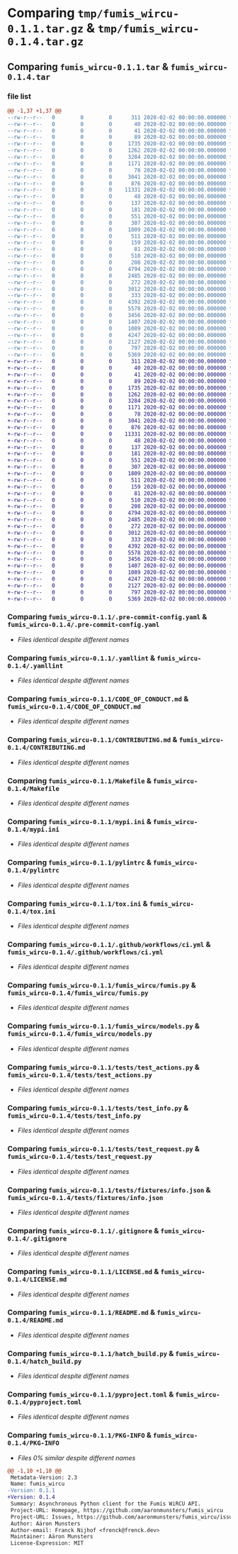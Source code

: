 # Comparing `tmp/fumis_wircu-0.1.1.tar.gz` & `tmp/fumis_wircu-0.1.4.tar.gz`

## Comparing `fumis_wircu-0.1.1.tar` & `fumis_wircu-0.1.4.tar`

### file list

```diff
@@ -1,37 +1,37 @@
--rw-r--r--   0        0        0      311 2020-02-02 00:00:00.000000 fumis_wircu-0.1.1/.editorconfig
--rw-r--r--   0        0        0       40 2020-02-02 00:00:00.000000 fumis_wircu-0.1.1/.flake8
--rw-r--r--   0        0        0       41 2020-02-02 00:00:00.000000 fumis_wircu-0.1.1/.gitattributes
--rw-r--r--   0        0        0       89 2020-02-02 00:00:00.000000 fumis_wircu-0.1.1/.isort.cfg
--rw-r--r--   0        0        0     1735 2020-02-02 00:00:00.000000 fumis_wircu-0.1.1/.pre-commit-config.yaml
--rw-r--r--   0        0        0     1262 2020-02-02 00:00:00.000000 fumis_wircu-0.1.1/.yamllint
--rw-r--r--   0        0        0     3284 2020-02-02 00:00:00.000000 fumis_wircu-0.1.1/CODE_OF_CONDUCT.md
--rw-r--r--   0        0        0     1171 2020-02-02 00:00:00.000000 fumis_wircu-0.1.1/CONTRIBUTING.md
--rw-r--r--   0        0        0       78 2020-02-02 00:00:00.000000 fumis_wircu-0.1.1/MANIFEST.in
--rw-r--r--   0        0        0     3041 2020-02-02 00:00:00.000000 fumis_wircu-0.1.1/Makefile
--rw-r--r--   0        0        0      876 2020-02-02 00:00:00.000000 fumis_wircu-0.1.1/mypi.ini
--rw-r--r--   0        0        0    11331 2020-02-02 00:00:00.000000 fumis_wircu-0.1.1/pylintrc
--rw-r--r--   0        0        0       48 2020-02-02 00:00:00.000000 fumis_wircu-0.1.1/requirements.txt
--rw-r--r--   0        0        0      137 2020-02-02 00:00:00.000000 fumis_wircu-0.1.1/requirements_dev.txt
--rw-r--r--   0        0        0      181 2020-02-02 00:00:00.000000 fumis_wircu-0.1.1/requirements_test.txt
--rw-r--r--   0        0        0      551 2020-02-02 00:00:00.000000 fumis_wircu-0.1.1/tox.ini
--rw-r--r--   0        0        0      307 2020-02-02 00:00:00.000000 fumis_wircu-0.1.1/.github/dependabot.yml
--rw-r--r--   0        0        0     1809 2020-02-02 00:00:00.000000 fumis_wircu-0.1.1/.github/workflows/ci.yml
--rw-r--r--   0        0        0      511 2020-02-02 00:00:00.000000 fumis_wircu-0.1.1/examples/control.py
--rw-r--r--   0        0        0      159 2020-02-02 00:00:00.000000 fumis_wircu-0.1.1/fumis_wircu/__init__.py
--rw-r--r--   0        0        0       81 2020-02-02 00:00:00.000000 fumis_wircu-0.1.1/fumis_wircu/__version__.py
--rw-r--r--   0        0        0      510 2020-02-02 00:00:00.000000 fumis_wircu-0.1.1/fumis_wircu/const.py
--rw-r--r--   0        0        0      208 2020-02-02 00:00:00.000000 fumis_wircu-0.1.1/fumis_wircu/exceptions.py
--rw-r--r--   0        0        0     4794 2020-02-02 00:00:00.000000 fumis_wircu-0.1.1/fumis_wircu/fumis.py
--rw-r--r--   0        0        0     2485 2020-02-02 00:00:00.000000 fumis_wircu-0.1.1/fumis_wircu/models.py
--rw-r--r--   0        0        0      272 2020-02-02 00:00:00.000000 fumis_wircu-0.1.1/tests/__init__.py
--rw-r--r--   0        0        0     3012 2020-02-02 00:00:00.000000 fumis_wircu-0.1.1/tests/test_actions.py
--rw-r--r--   0        0        0      333 2020-02-02 00:00:00.000000 fumis_wircu-0.1.1/tests/test_formula.py
--rw-r--r--   0        0        0     4392 2020-02-02 00:00:00.000000 fumis_wircu-0.1.1/tests/test_info.py
--rw-r--r--   0        0        0     5578 2020-02-02 00:00:00.000000 fumis_wircu-0.1.1/tests/test_request.py
--rw-r--r--   0        0        0     3456 2020-02-02 00:00:00.000000 fumis_wircu-0.1.1/tests/fixtures/info.json
--rw-r--r--   0        0        0     1407 2020-02-02 00:00:00.000000 fumis_wircu-0.1.1/.gitignore
--rw-r--r--   0        0        0     1089 2020-02-02 00:00:00.000000 fumis_wircu-0.1.1/LICENSE.md
--rw-r--r--   0        0        0     4247 2020-02-02 00:00:00.000000 fumis_wircu-0.1.1/README.md
--rw-r--r--   0        0        0     2127 2020-02-02 00:00:00.000000 fumis_wircu-0.1.1/hatch_build.py
--rw-r--r--   0        0        0      797 2020-02-02 00:00:00.000000 fumis_wircu-0.1.1/pyproject.toml
--rw-r--r--   0        0        0     5369 2020-02-02 00:00:00.000000 fumis_wircu-0.1.1/PKG-INFO
+-rw-r--r--   0        0        0      311 2020-02-02 00:00:00.000000 fumis_wircu-0.1.4/.editorconfig
+-rw-r--r--   0        0        0       40 2020-02-02 00:00:00.000000 fumis_wircu-0.1.4/.flake8
+-rw-r--r--   0        0        0       41 2020-02-02 00:00:00.000000 fumis_wircu-0.1.4/.gitattributes
+-rw-r--r--   0        0        0       89 2020-02-02 00:00:00.000000 fumis_wircu-0.1.4/.isort.cfg
+-rw-r--r--   0        0        0     1735 2020-02-02 00:00:00.000000 fumis_wircu-0.1.4/.pre-commit-config.yaml
+-rw-r--r--   0        0        0     1262 2020-02-02 00:00:00.000000 fumis_wircu-0.1.4/.yamllint
+-rw-r--r--   0        0        0     3284 2020-02-02 00:00:00.000000 fumis_wircu-0.1.4/CODE_OF_CONDUCT.md
+-rw-r--r--   0        0        0     1171 2020-02-02 00:00:00.000000 fumis_wircu-0.1.4/CONTRIBUTING.md
+-rw-r--r--   0        0        0       78 2020-02-02 00:00:00.000000 fumis_wircu-0.1.4/MANIFEST.in
+-rw-r--r--   0        0        0     3041 2020-02-02 00:00:00.000000 fumis_wircu-0.1.4/Makefile
+-rw-r--r--   0        0        0      876 2020-02-02 00:00:00.000000 fumis_wircu-0.1.4/mypi.ini
+-rw-r--r--   0        0        0    11331 2020-02-02 00:00:00.000000 fumis_wircu-0.1.4/pylintrc
+-rw-r--r--   0        0        0       48 2020-02-02 00:00:00.000000 fumis_wircu-0.1.4/requirements.txt
+-rw-r--r--   0        0        0      137 2020-02-02 00:00:00.000000 fumis_wircu-0.1.4/requirements_dev.txt
+-rw-r--r--   0        0        0      181 2020-02-02 00:00:00.000000 fumis_wircu-0.1.4/requirements_test.txt
+-rw-r--r--   0        0        0      551 2020-02-02 00:00:00.000000 fumis_wircu-0.1.4/tox.ini
+-rw-r--r--   0        0        0      307 2020-02-02 00:00:00.000000 fumis_wircu-0.1.4/.github/dependabot.yml
+-rw-r--r--   0        0        0     1809 2020-02-02 00:00:00.000000 fumis_wircu-0.1.4/.github/workflows/ci.yml
+-rw-r--r--   0        0        0      511 2020-02-02 00:00:00.000000 fumis_wircu-0.1.4/examples/control.py
+-rw-r--r--   0        0        0      159 2020-02-02 00:00:00.000000 fumis_wircu-0.1.4/fumis_wircu/__init__.py
+-rw-r--r--   0        0        0       81 2020-02-02 00:00:00.000000 fumis_wircu-0.1.4/fumis_wircu/__version__.py
+-rw-r--r--   0        0        0      510 2020-02-02 00:00:00.000000 fumis_wircu-0.1.4/fumis_wircu/const.py
+-rw-r--r--   0        0        0      208 2020-02-02 00:00:00.000000 fumis_wircu-0.1.4/fumis_wircu/exceptions.py
+-rw-r--r--   0        0        0     4794 2020-02-02 00:00:00.000000 fumis_wircu-0.1.4/fumis_wircu/fumis.py
+-rw-r--r--   0        0        0     2485 2020-02-02 00:00:00.000000 fumis_wircu-0.1.4/fumis_wircu/models.py
+-rw-r--r--   0        0        0      272 2020-02-02 00:00:00.000000 fumis_wircu-0.1.4/tests/__init__.py
+-rw-r--r--   0        0        0     3012 2020-02-02 00:00:00.000000 fumis_wircu-0.1.4/tests/test_actions.py
+-rw-r--r--   0        0        0      333 2020-02-02 00:00:00.000000 fumis_wircu-0.1.4/tests/test_formula.py
+-rw-r--r--   0        0        0     4392 2020-02-02 00:00:00.000000 fumis_wircu-0.1.4/tests/test_info.py
+-rw-r--r--   0        0        0     5578 2020-02-02 00:00:00.000000 fumis_wircu-0.1.4/tests/test_request.py
+-rw-r--r--   0        0        0     3456 2020-02-02 00:00:00.000000 fumis_wircu-0.1.4/tests/fixtures/info.json
+-rw-r--r--   0        0        0     1407 2020-02-02 00:00:00.000000 fumis_wircu-0.1.4/.gitignore
+-rw-r--r--   0        0        0     1089 2020-02-02 00:00:00.000000 fumis_wircu-0.1.4/LICENSE.md
+-rw-r--r--   0        0        0     4247 2020-02-02 00:00:00.000000 fumis_wircu-0.1.4/README.md
+-rw-r--r--   0        0        0     2127 2020-02-02 00:00:00.000000 fumis_wircu-0.1.4/hatch_build.py
+-rw-r--r--   0        0        0      797 2020-02-02 00:00:00.000000 fumis_wircu-0.1.4/pyproject.toml
+-rw-r--r--   0        0        0     5369 2020-02-02 00:00:00.000000 fumis_wircu-0.1.4/PKG-INFO
```

### Comparing `fumis_wircu-0.1.1/.pre-commit-config.yaml` & `fumis_wircu-0.1.4/.pre-commit-config.yaml`

 * *Files identical despite different names*

### Comparing `fumis_wircu-0.1.1/.yamllint` & `fumis_wircu-0.1.4/.yamllint`

 * *Files identical despite different names*

### Comparing `fumis_wircu-0.1.1/CODE_OF_CONDUCT.md` & `fumis_wircu-0.1.4/CODE_OF_CONDUCT.md`

 * *Files identical despite different names*

### Comparing `fumis_wircu-0.1.1/CONTRIBUTING.md` & `fumis_wircu-0.1.4/CONTRIBUTING.md`

 * *Files identical despite different names*

### Comparing `fumis_wircu-0.1.1/Makefile` & `fumis_wircu-0.1.4/Makefile`

 * *Files identical despite different names*

### Comparing `fumis_wircu-0.1.1/mypi.ini` & `fumis_wircu-0.1.4/mypi.ini`

 * *Files identical despite different names*

### Comparing `fumis_wircu-0.1.1/pylintrc` & `fumis_wircu-0.1.4/pylintrc`

 * *Files identical despite different names*

### Comparing `fumis_wircu-0.1.1/tox.ini` & `fumis_wircu-0.1.4/tox.ini`

 * *Files identical despite different names*

### Comparing `fumis_wircu-0.1.1/.github/workflows/ci.yml` & `fumis_wircu-0.1.4/.github/workflows/ci.yml`

 * *Files identical despite different names*

### Comparing `fumis_wircu-0.1.1/fumis_wircu/fumis.py` & `fumis_wircu-0.1.4/fumis_wircu/fumis.py`

 * *Files identical despite different names*

### Comparing `fumis_wircu-0.1.1/fumis_wircu/models.py` & `fumis_wircu-0.1.4/fumis_wircu/models.py`

 * *Files identical despite different names*

### Comparing `fumis_wircu-0.1.1/tests/test_actions.py` & `fumis_wircu-0.1.4/tests/test_actions.py`

 * *Files identical despite different names*

### Comparing `fumis_wircu-0.1.1/tests/test_info.py` & `fumis_wircu-0.1.4/tests/test_info.py`

 * *Files identical despite different names*

### Comparing `fumis_wircu-0.1.1/tests/test_request.py` & `fumis_wircu-0.1.4/tests/test_request.py`

 * *Files identical despite different names*

### Comparing `fumis_wircu-0.1.1/tests/fixtures/info.json` & `fumis_wircu-0.1.4/tests/fixtures/info.json`

 * *Files identical despite different names*

### Comparing `fumis_wircu-0.1.1/.gitignore` & `fumis_wircu-0.1.4/.gitignore`

 * *Files identical despite different names*

### Comparing `fumis_wircu-0.1.1/LICENSE.md` & `fumis_wircu-0.1.4/LICENSE.md`

 * *Files identical despite different names*

### Comparing `fumis_wircu-0.1.1/README.md` & `fumis_wircu-0.1.4/README.md`

 * *Files identical despite different names*

### Comparing `fumis_wircu-0.1.1/hatch_build.py` & `fumis_wircu-0.1.4/hatch_build.py`

 * *Files identical despite different names*

### Comparing `fumis_wircu-0.1.1/pyproject.toml` & `fumis_wircu-0.1.4/pyproject.toml`

 * *Files identical despite different names*

### Comparing `fumis_wircu-0.1.1/PKG-INFO` & `fumis_wircu-0.1.4/PKG-INFO`

 * *Files 0% similar despite different names*

```diff
@@ -1,10 +1,10 @@
 Metadata-Version: 2.3
 Name: fumis_wircu
-Version: 0.1.1
+Version: 0.1.4
 Summary: Asynchronous Python client for the Fumis WiRCU API.
 Project-URL: Homepage, https://github.com/aaronmunsters/fumis_wircu
 Project-URL: Issues, https://github.com/aaronmunsters/fumis_wircu/issues
 Author: Aäron Munsters
 Author-email: Franck Nijhof <frenck@frenck.dev>
 Maintainer: Aäron Munsters
 License-Expression: MIT
```

